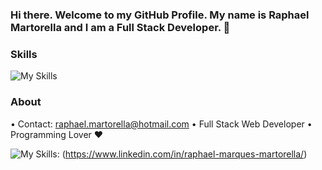 ### Hi there. Welcome to my GitHub Profile. My name is Raphael Martorella and I am a Full Stack Developer. 👋

### Skills
![My Skills](https://skillicons.dev/icons?i=js,html,css,react,nodejs,mongodb,mysql,tailwind,next&perline=3)


### About 


• Contact: raphael.martorella@hotmail.com
• Full Stack Web Developer
• Programming Lover ❤️

![My Skills](https://skillicons.dev/icons?i=linkedin): (https://www.linkedin.com/in/raphael-marques-martorella/)



